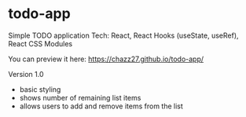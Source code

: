 # todo-app

Simple TODO application Tech: React, React Hooks (useState, useRef), React CSS Modules

You can preview it here: https://chazz27.github.io/todo-app/

Version 1.0

-   basic styling
-   shows number of remaining list items
-   allows users to add and remove items from the list
